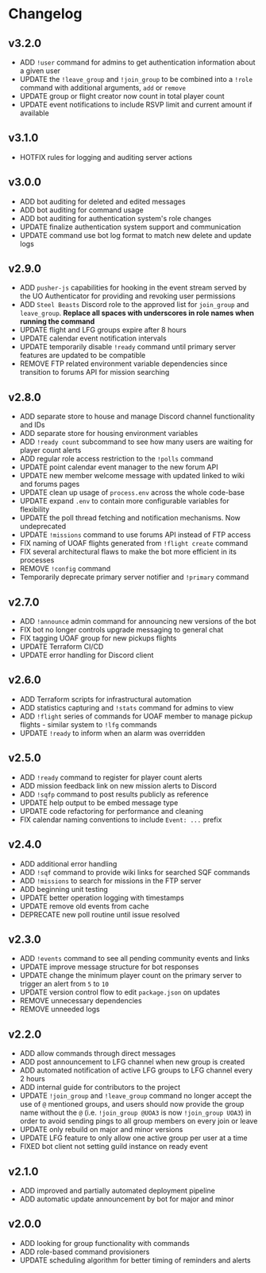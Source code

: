 # Changelog

## v3.2.0

- ADD `!user` command for admins to get authentication information about a given user
- UPDATE the `!leave_group` and `!join_group` to be combined into a `!role` command with additional arguments, `add` or `remove`
- UPDATE group or flight creator now count in total player count
- UPDATE event notifications to include RSVP limit and current amount if available

## v3.1.0

- HOTFIX rules for logging and auditing server actions

## v3.0.0

- ADD bot auditing for deleted and edited messages
- ADD bot auditing for command usage
- ADD bot auditing for authentication system's role changes
- UPDATE finalize authentication system support and communication
- UPDATE command use bot log format to match new delete and update logs

## v2.9.0

- ADD `pusher-js` capabilities for hooking in the event stream served by the UO Authenticator for providing and revoking user permissions
- ADD `Steel Beasts` Discord role to the approved list for `join_group` and `leave_group`. **Replace all spaces with underscores in role names when running the command**
- UPDATE flight and LFG groups expire after 8 hours
- UPDATE calendar event notification intervals
- UPDATE temporarily disable `!ready` command until primary server features are updated to be compatible
- REMOVE FTP related environment variable dependencies since transition to forums API for mission searching

## v2.8.0

- ADD separate store to house and manage Discord channel functionality and IDs
- ADD separate store for housing environment variables
- ADD `!ready count` subcommand to see how many users are waiting for player count alerts
- ADD regular role access restriction to the `!polls` command
- UPDATE point calendar event manager to the new forum API
- UPDATE new member welcome message with updated linked to wiki and forums pages
- UPDATE clean up usage of `process.env` across the whole code-base
- UPDATE expand `.env` to contain more configurable variables for flexibility
- UPDATE the poll thread fetching and notification mechanisms. Now undeprecated
- UPDATE `!missions` command to use forums API instead of FTP access
- FIX naming of UOAF flights generated from `!flight create` command
- FIX several architectural flaws to make the bot more efficient in its processes
- REMOVE `!config` command
- Temporarily deprecate primary server notifier and `!primary` command

## v2.7.0

- ADD `!announce` admin command for announcing new versions of the bot
- FIX bot no longer controls upgrade messaging to general chat
- FIX tagging UOAF group for new pickups flights
- UPDATE Terraform CI/CD
- UPDATE error handling for Discord client

## v2.6.0

- ADD Terraform scripts for infrastructural automation
- ADD statistics capturing and `!stats` command for admins to view
- ADD `!flight` series of commands for UOAF member to manage pickup flights - similar system to `!lfg` commands
- UPDATE `!ready` to inform when an alarm was overridden

## v2.5.0

- ADD `!ready` command to register for player count alerts
- ADD mission feedback link on new mission alerts to Discord
- ADD `!sqfp` command to post results publicly as reference
- UPDATE help output to be embed message type
- UPDATE code refactoring for performance and cleaning
- FIX calendar naming conventions to include `Event: ...` prefix

## v2.4.0

- ADD additional error handling
- ADD `!sqf` command to provide wiki links for searched SQF commands
- ADD `!missions` to search for missions in the FTP server
- ADD beginning unit testing
- UPDATE better operation logging with timestamps
- UPDATE remove old events from cache
- DEPRECATE new poll routine until issue resolved

## v2.3.0

- ADD `!events` command to see all pending community events and links
- UPDATE improve message structure for bot responses
- UPDATE change the minimum player count on the primary server to trigger an alert from `5` to `10`
- UPDATE version control flow to edit `package.json` on updates
- REMOVE unnecessary dependencies
- REMOVE unneeded logs

## v2.2.0

- ADD allow commands through direct messages
- ADD post announcement to LFG channel when new group is created
- ADD automated notification of active LFG groups to LFG channel every 2 hours
- ADD internal guide for contributors to the project
- UPDATE `!join_group` and `!leave_group` command no longer accept the use of `@` mentioned groups, and users should now provide the group name without the `@` (i.e. `!join_group @UOA3` is now `!join_group UOA3`) in order to avoid sending pings to all group members on every join or leave
- UPDATE only rebuild on major and minor versions
- UPDATE LFG feature to only allow one active group per user at a time
- FIXED bot client not setting guild instance on ready event

## v2.1.0

- ADD improved and partially automated deployment pipeline
- ADD automatic update announcement by bot for major and minor

## v2.0.0

- ADD looking for group functionality with commands
- ADD role-based command provisioners
- UPDATE scheduling algorithm for better timing of reminders and alerts
